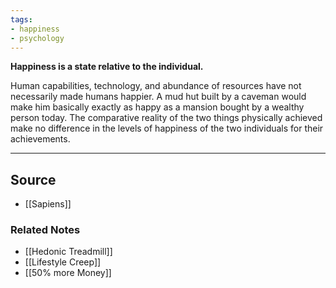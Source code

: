 ```yaml
---
tags:
- happiness
- psychology
---
```

**Happiness is a state relative to the individual.**

Human capabilities, technology, and abundance of resources have not necessarily made humans happier. A mud hut built by a caveman would make him basically exactly as happy as a mansion bought by a wealthy person today. The comparative reality of the two things physically achieved make no difference in the levels of happiness of the two individuals for their achievements.

---

## Source
- [[Sapiens]]

### Related Notes
- [[Hedonic Treadmill]] 
- [[Lifestyle Creep]] 
- [[50% more Money]]